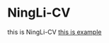 # NingLi-CV
this is NingLi-CV
[this is example](/visualization%20group/AmazonBooks_DRL-OSG_group_visualization.html)